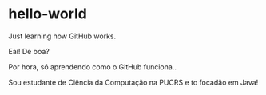 # hello-world
Just learning how GitHub works. 

Eaí! De boa? 

Por hora, só aprendendo como o GitHub funciona..

Sou estudante de Ciência da Computação na PUCRS e to focadão em Java!
